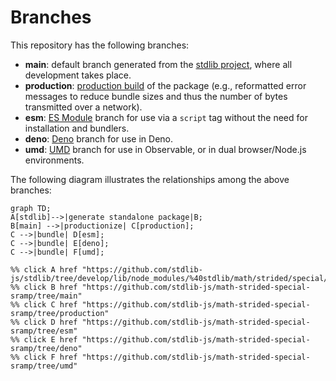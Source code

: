 <!--

@license Apache-2.0

Copyright (c) 2022 The Stdlib Authors.

Licensed under the Apache License, Version 2.0 (the "License");
you may not use this file except in compliance with the License.
You may obtain a copy of the License at

    http://www.apache.org/licenses/LICENSE-2.0

Unless required by applicable law or agreed to in writing, software
distributed under the License is distributed on an "AS IS" BASIS,
WITHOUT WARRANTIES OR CONDITIONS OF ANY KIND, either express or implied.
See the License for the specific language governing permissions and
limitations under the License.

-->

# Branches

This repository has the following branches:

-   **main**: default branch generated from the [stdlib project][stdlib-url], where all development takes place.
-   **production**: [production build][production-url] of the package (e.g., reformatted error messages to reduce bundle sizes and thus the number of bytes transmitted over a network).
-   **esm**: [ES Module][esm-url] branch for use via a `script` tag without the need for installation and bundlers.
-   **deno**: [Deno][deno-url] branch for use in Deno.
-   **umd**: [UMD][umd-url] branch for use in Observable, or in dual browser/Node.js environments.

The following diagram illustrates the relationships among the above branches:

```mermaid
graph TD;
A[stdlib]-->|generate standalone package|B;
B[main] -->|productionize| C[production];
C -->|bundle| D[esm];
C -->|bundle| E[deno];
C -->|bundle| F[umd];

%% click A href "https://github.com/stdlib-js/stdlib/tree/develop/lib/node_modules/%40stdlib/math/strided/special/sramp"
%% click B href "https://github.com/stdlib-js/math-strided-special-sramp/tree/main"
%% click C href "https://github.com/stdlib-js/math-strided-special-sramp/tree/production"
%% click D href "https://github.com/stdlib-js/math-strided-special-sramp/tree/esm"
%% click E href "https://github.com/stdlib-js/math-strided-special-sramp/tree/deno"
%% click F href "https://github.com/stdlib-js/math-strided-special-sramp/tree/umd"
```

[stdlib-url]: https://github.com/stdlib-js/stdlib/tree/develop/lib/node_modules/%40stdlib/math/strided/special/sramp
[production-url]: https://github.com/stdlib-js/math-strided-special-sramp/tree/production
[deno-url]: https://github.com/stdlib-js/math-strided-special-sramp/tree/deno
[umd-url]: https://github.com/stdlib-js/math-strided-special-sramp/tree/umd
[esm-url]: https://github.com/stdlib-js/math-strided-special-sramp/tree/esm
